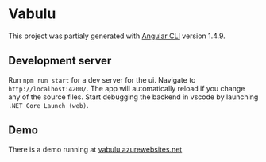 # Vabulu

This project was partialy generated with [Angular CLI](https://github.com/angular/angular-cli) version 1.4.9.

## Development server

Run `npm run start` for a dev server for the ui. Navigate to `http://localhost:4200/`. The app will automatically reload if you change any of the source files.
Start debugging the backend in vscode by launching `.NET Core Launch (web)`.

## Demo

There is a demo running at [vabulu.azurewebsites.net](https://vabulu.azurewebsites.net)
